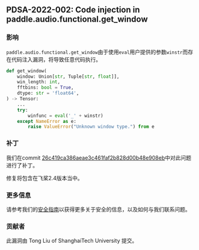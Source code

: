 ## PDSA-2022-002: Code injection in paddle.audio.functional.get_window

### 影响

`paddle.audio.functional.get_window`由于使用`eval`用户提供的参数`winstr`而存在代码注入漏洞，将导致任意代码执行。

```python
def get_window(
    window: Union[str, Tuple[str, float]],
    win_length: int,
    fftbins: bool = True,
    dtype: str = 'float64',
) -> Tensor:
    ...
    try:
        winfunc = eval('_' + winstr)
    except NameError as e:
        raise ValueError("Unknown window type.") from e
```

### 补丁

我们在commit [26c419ca386aeae3c461faf2b828d00b48e908eb](https://github.com/PaddlePaddle/Paddle/commit/26c419ca386aeae3c461faf2b828d00b48e908eb)中对此问题进行了补丁。

修复将包含在飞桨2.4版本当中。

### 更多信息

请参考我们的[安全指南](../../SECURITY_cn.md)以获得更多关于安全的信息，以及如何与我们联系问题。

### 贡献者

此漏洞由 Tong Liu of ShanghaiTech University 提交。
